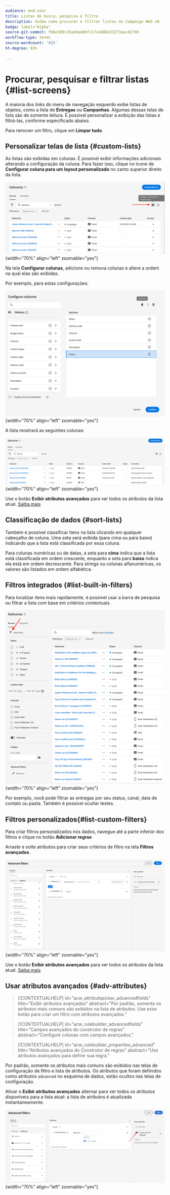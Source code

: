 ```yaml
---
audience: end-user
title: Listas de busca, pesquisa e filtro
description: Saiba como procurar e filtrar listas no Campaign Web v8
badge: label="Alpha"
source-git-commit: fb6e389c25aebae8bfc17c4d88e33273aac427dd
workflow-type: tm+mt
source-wordcount: '415'
ht-degree: 93%

---
```



# Procurar, pesquisar e filtrar listas {#list-screens}

A maioria dos links do menu de navegação esquerdo exibe listas de objetos, como a lista de **Entregas** ou **Campanhas**. Algumas dessas telas de lista são de somente leitura. É possível personalizar a exibição das listas e filtrá-las, conforme especificado abaixo.

Para remover um filtro, clique em **Limpar tudo**.

## Personalizar telas de lista {#custom-lists}

As listas são exibidas em colunas. É possível exibir informações adicionais alterando a configuração da coluna. Para fazer isso, clique no ícone de **Configurar coluna para um layout personalizado** no canto superior direito da lista.

![](assets/config-columns.png){width="70%" align="left" zoomable="yes"}

Na tela **Configurar colunas**, adicione ou remova colunas e altere a ordem na qual elas são exibidas.

Por exemplo, para estas configurações:

![](assets/columns.png){width="70%" align="left" zoomable="yes"}

A lista mostrará as seguintes colunas:

![](assets/column-sample.png){width="70%" align="left" zoomable="yes"}

Use o botão **Exibir atributos avançados** para ver todos os atributos da lista atual. [Saiba mais](#adv-attributes)

## Classificação de dados {#sort-lists}

Também é possível classificar itens na lista clicando em qualquer cabeçalho de coluna. Uma seta será exibida (para cima ou para baixo) indicando que a lista está classificada por essa coluna.

Para colunas numéricas ou de datas, a seta para **cima** indica que a lista está classificada em ordem crescente, enquanto a seta para **baixo** indica ela está em ordem decrescente. Para strings ou colunas alfanuméricas, os valores são listados em ordem alfabética.

## Filtros integrados {#list-built-in-filters}

Para localizar itens mais rapidamente, é possível usar a barra de pesquisa ou filtrar a lista com base em critérios contextuais.

![](assets/filter.png){width="70%" align="left" zoomable="yes"}

Por exemplo, você pode filtrar as entregas por seu status, canal, data de contato ou pasta. Também é possível ocultar testes.

## Filtros personalizados{#list-custom-filters}

Para criar filtros personalizados nos dados, navegue até a parte inferior dos filtros e clique no botão **Adicionar regras**

Arraste e solte atributos para criar seus critérios de filtro na tela **Filtros avançados**.

![](assets/custom-filter.png){width="70%" align="left" zoomable="yes"}

Use o botão **Exibir atributos avançados** para ver todos os atributos da lista atual. [Saiba mais](#adv-attributes)

## Usar atributos avançados {#adv-attributes}

>[!CONTEXTUALHELP]
>id="acw_attributepicker_advancedfields"
>title="Exibir atributos avançados"
>abstract="Por padrão, somente os atributos mais comuns são exibidos na lista de atributos. Use esse botão para criar um filtro com atributos avançados."

>[!CONTEXTUALHELP]
>id="acw_rulebuilder_advancedfields"
>title="Campos avançados do construtor de regras"
>abstract="Configure colunas com campos avançados."

>[!CONTEXTUALHELP]
>id="acw_rulebuilder_properties_advanced"
>title="Atributos avançados do Construtor de regras"
>abstract="Use atributos avançados para definir sua regra."


Por padrão, somente os atributos mais comuns são exibidos nas telas de configuração de filtro e lista de atributos. Os atributos que foram definidos como atributos `advanced` no esquema de dados, estão ocultos nas telas de configuração.

Ativar o **Exibir atributos avançados** alternar para ver todos os atributos disponíveis para a lista atual: a lista de atributos é atualizada instantaneamente.


![](assets/adv-toggle.png){width="70%" align="left" zoomable="yes"}

